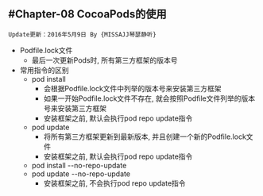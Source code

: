 #Chapter-08 CocoaPods的使用
---
```objc
Update更新：2016年5月9日 By {MISSAJJ琴瑟静听}
```

- Podfile.lock文件
    - 最后一次更新Pods时, 所有第三方框架的版本号
- 常用指令的区别
    - pod install
        - 会根据Podfile.lock文件中列举的版本号来安装第三方框架
        - 如果一开始Podfile.lock文件不存在, 就会按照Podfile文件列举的版本号来安装第三方框架
        - 安装框架之前, 默认会执行pod repo update指令
    - pod update
        - 将所有第三方框架更新到最新版本, 并且创建一个新的Podfile.lock文件
        - 安装框架之前, 默认会执行pod repo update指令
    - pod install --no-repo-update
    - pod update --no-repo-update
        - 安装框架之前, 不会执行pod repo update指令